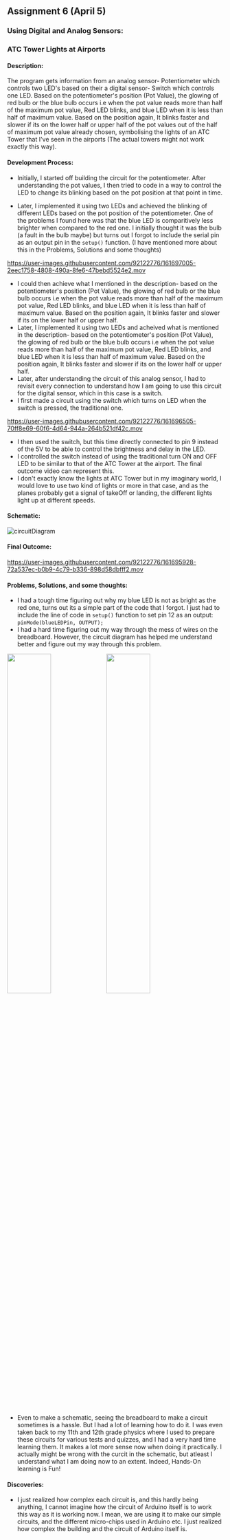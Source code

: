## Assignment 6 (April 5)
### Using Digital and Analog Sensors:

### ATC Tower Lights at Airports

#### Description:
The program gets information from an analog sensor- Potentiometer which controls two LED's based on their  a digital sensor- Switch which controls one LED.
Based on the potentiometer's position (Pot Value), the glowing of red bulb or the blue bulb occurs i.e when the pot value reads more than half of the maximum pot value, Red LED blinks, and blue LED when it is less than half of maximum value. Based on the position again, It blinks faster and slower if its on the lower half or upper half of the pot values out of the half of maximum pot value already chosen, symbolising the lights of an ATC Tower that I've seen in the airports (The actual towers might not work exactly this way).

#### Development Process:
- Initially, I started off building the circuit for the potentiometer. After understanding the pot values, I then tried to code in a way to control the LED to change its blinking based on the pot position at that point in time. 

- Later, I implemented it using two LEDs and achieved the blinking of different LEDs based on the pot position of the potentiometer. One of the problems I found here was that the blue LED is comparitively less brighter when compared to the red one. I initially thought it was the bulb (a fault in the bulb maybe) but turns out I forgot to include the serial pin as an output pin in the ````setup()```` function. (I have mentioned more about this in the Problems, Solutions and some thoughts)

https://user-images.githubusercontent.com/92122776/161697005-2eec1758-4808-490a-8fe6-47bebd5524e2.mov

- I could then achieve what I mentioned in the description- based on the potentiometer's position (Pot Value), the glowing of red bulb or the blue bulb occurs i.e when the pot value reads more than half of the maximum pot value, Red LED blinks, and blue LED when it is less than half of maximum value. Based on the position again, It blinks faster and slower if its on the lower half or upper half.
- Later, I implemented it using two LEDs and acheived what is mentioned in the description- based on the potentiometer's position (Pot Value), the glowing of red bulb or the blue bulb occurs i.e when the pot value reads more than half of the maximum pot value, Red LED blinks, and blue LED when it is less than half of maximum value. Based on the position again, It blinks faster and slower if its on the lower half or upper half.
- Later, after understanding the circuit of this analog sensor, I had to revisit every connection to understand how I am going to use this circuit for the digital sensor, which in this case is a switch.
- I first made a circuit using the switch which turns on LED when the switch is pressed, the traditional one.

https://user-images.githubusercontent.com/92122776/161696505-70ff8e69-60f6-4d64-944a-264b521df42c.mov

- I then used the switch, but this time directly connected to pin 9 instead of the 5V to be able to control the brightness and delay in the LED.
- I controlled the switch instead of using the traditional turn ON and OFF LED to be similar to that of the ATC Tower at the airport. The final outcome video can represent this. 
- I don't exactly know the lights at ATC Tower but in my imaginary world, I would love to use two kind of lights or more in that case, and as the planes probably get a signal of takeOff or landing, the different lights light up at different speeds. 

#### Schematic:

![circuitDiagram](https://user-images.githubusercontent.com/92122776/161696232-ca0e1075-d909-42d8-88e3-e4ac7c54ee27.jpeg)

#### Final Outcome:

https://user-images.githubusercontent.com/92122776/161695928-72a537ec-b0b9-4c79-b336-898d58dbfff2.mov


#### Problems, Solutions, and some thoughts:
- I had a tough time figuring out why my blue LED is not as bright as the red one, turns out its a simple part of the code that I forgot. I just had to include the line of code in ````setup()```` function to set pin 12 as an output:
  ````pinMode(blueLEDPin, OUTPUT);````
- I had a hard time figuring out my way through the mess of wires on the breadboard. However, the circuit diagram has helped me understand better and figure out my way through this problem.

<img src="https://user-images.githubusercontent.com/92122776/161698546-add73ef9-fe09-4047-921d-f50269dba751.png" width=45% height=45%> <img src="https://user-images.githubusercontent.com/92122776/161698567-722f1ee2-fb6d-4dd6-aa06-44f133444a6b.png" width=45% height=45%>

- Even to make a schematic, seeing the breadboard to make a circuit sometimes is a hassle. But I had a lot of learning how to do it. I was even taken back to my 11th and 12th grade physics where I used to prepare these circuits for various tests and quizzes, and I had a very hard time learning them. It makes a lot more sense now when doing it practically. I actually might be wrong with the curcit in the schematic, but atleast I understand what I am doing now to an extent. Indeed, Hands-On learning is Fun!

#### Discoveries:
- I just realized how complex each circuit is, and this hardly being anything, I cannot imagine how the circuit of Arduino itself is to work this way as it is working now. I mean, we are using it to make our simple circuits, and the different micro-chips used in Arduino etc. I just realized how complex the building and the circuit of Arduino itself is.
